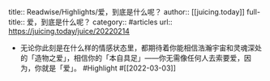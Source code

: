 title:: Readwise/Highlights/爱，到底是什么呢？
author:: [[juicing.today]]
full-title:: 爱，到底是什么呢？
category:: #articles
url:: https://juicing.today/juice/20220214

- 无论你此刻是在什么样的情感状态里，都期待着你能相信浩瀚宇宙和灵魂深处的「造物之爱」，相信你的「本自具足」——你无需像任何人去索要爱，因为，你就是「爱」。 #Highlight #[[2022-03-03]]